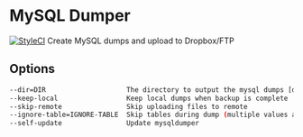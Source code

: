 # MySQL Dumper
[![StyleCI](https://styleci.io/repos/39658695/shield)](https://styleci.io/repos/39658695)
Create MySQL dumps and upload to Dropbox/FTP

## Options
```bash
--dir=DIR                    The directory to output the mysql dumps [default: "archive"]
--keep-local                 Keep local dumps when backup is complete
--skip-remote                Skip uploading files to remote
--ignore-table=IGNORE-TABLE  Skip tables during dump (multiple values allowed)
--self-update                Update mysqldumper
```
